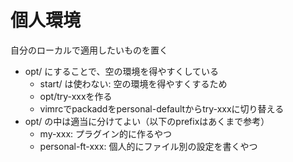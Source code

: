 # 個人環境

自分のローカルで適用したいものを置く

- opt/ にすることで、空の環境を得やすくしている
  - start/ は使わない: 空の環境を得やすくするため
  - opt/try-xxxを作る
  - vimrcでpackaddをpersonal-defaultからtry-xxxに切り替える
- opt/ の中は適当に分けてよい（以下のprefixはあくまで参考）
  - my-xxx: プラグイン的に作るやつ
  - personal-ft-xxx: 個人的にファイル別の設定を書くやつ
